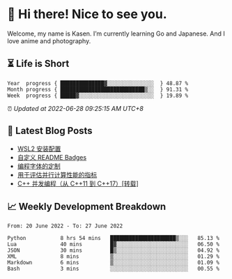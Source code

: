 <h1>👋 Hi there! Nice to see you.</h1>

Welcome, my name is Kasen. I’m currently learning Go and Japanese. And I love anime and photography.


## ⏳ Life is Short

<!-- Start of Time Progress Bar -->
``` text
Year  progress { ██████████████▓░░░░░░░░░░░░░░░  } 48.87 %
Month progress { ███████████████████████████▒░░  } 91.31 %
Week  progress { █████▓░░░░░░░░░░░░░░░░░░░░░░░░  } 19.89 %
```

⏰ *Updated at 2022-06-28 09:25:15 AM UTC+8*

<!-- End of Time Progress Bar -->

## 📝 Latest Blog Posts

<!-- BLOG-POST-LIST:START -->
- [WSL2 安装配置](https://blog.imkasen.com/wsl2-config.html)
- [自定义 README Badges](https://blog.imkasen.com/custom-readme-badges.html)
- [编程字体的定制](https://blog.imkasen.com/coding-fonts-configuration.html)
- [用于评估并行计算性能的指标](https://blog.imkasen.com/parallel-performance-metrics.html)
- [C++ 并发编程（从 C++11 到 C++17）[转载]](https://blog.imkasen.com/cpp-concurrency.html)
<!-- BLOG-POST-LIST:END -->

## 📈 Weekly Development Breakdown

<!--START_SECTION:waka-->

```text
From: 20 June 2022 - To: 27 June 2022

Python           8 hrs 54 mins   █████████████████████▒░░░   85.13 %
Lua              40 mins         █▓░░░░░░░░░░░░░░░░░░░░░░░   06.50 %
JSON             30 mins         █▒░░░░░░░░░░░░░░░░░░░░░░░   04.92 %
XML              8 mins          ▒░░░░░░░░░░░░░░░░░░░░░░░░   01.29 %
Markdown         6 mins          ▒░░░░░░░░░░░░░░░░░░░░░░░░   01.09 %
Bash             3 mins          ░░░░░░░░░░░░░░░░░░░░░░░░░   00.55 %
```

<!--END_SECTION:waka-->
